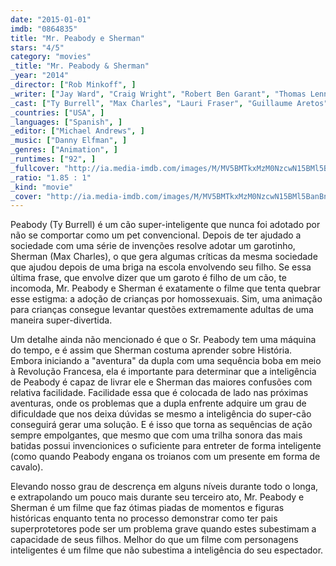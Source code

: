 ```yaml
---
date: "2015-01-01"
imdb: "0864835"
title: "Mr. Peabody e Sherman"
stars: "4/5"
category: "movies"
_title: "Mr. Peabody & Sherman"
_year: "2014"
_director: ["Rob Minkoff", ]
_writer: ["Jay Ward", "Craig Wright", "Robert Ben Garant", "Thomas Lennon", "Ted Key", "Michael McCullers", ]
_cast: ["Ty Burrell", "Max Charles", "Lauri Fraser", "Guillaume Aretos", "Patrice A. Musick", "Ariel Winter", "Karan Brar", "Joshua Rush", "Stephen Tobolowsky", ]
_countries: ["USA", ]
_languages: ["Spanish", ]
_editor: ["Michael Andrews", ]
_music: ["Danny Elfman", ]
_genres: ["Animation", ]
_runtimes: ["92", ]
_fullcover: "http://ia.media-imdb.com/images/M/MV5BMTkxMzM0NzcwN15BMl5BanBnXkFtZTgwNzk1MjMzMTE@.jpg"
_ratio: "1.85 : 1"
_kind: "movie"
_cover: "http://ia.media-imdb.com/images/M/MV5BMTkxMzM0NzcwN15BMl5BanBnXkFtZTgwNzk1MjMzMTE@._V1._SX94_SY140_.jpg"
---
```

Peabody (Ty Burrell) é um cão super-inteligente que nunca foi adotado por não se comportar como um pet convencional. Depois de ter ajudado a sociedade com uma série de invenções resolve adotar um garotinho, Sherman (Max Charles), o que gera algumas críticas da mesma sociedade que ajudou depois de uma briga na escola envolvendo seu filho. Se essa última frase, que envolve dizer que um garoto é filho de um cão, te incomoda, Mr. Peabody e Sherman é exatamente o filme que tenta quebrar esse estigma: a adoção de crianças por homossexuais. Sim, uma animação para crianças consegue levantar questões extremamente adultas de uma maneira super-divertida.

Um detalhe ainda não mencionado é que o Sr. Peabody tem uma máquina do tempo, e é assim que Sherman costuma aprender sobre História. Embora iniciando a "aventura" da dupla com uma sequência boba em meio à Revolução Francesa, ela é importante para determinar que a inteligência de Peabody é capaz de livrar ele e Sherman das maiores confusões com relativa facilidade. Facilidade essa que é colocada de lado nas próximas aventuras, onde os problemas que a dupla enfrente adquire um grau de dificuldade que nos deixa dúvidas se mesmo a inteligência do super-cão conseguirá gerar uma solução. E é isso que torna as sequências de ação sempre empolgantes, que mesmo que com uma trilha sonora das mais batidas possui invencionices o suficiente para entreter de forma inteligente (como quando Peabody engana os troianos com um presente em forma de cavalo).

Elevando nosso grau de descrença em alguns níveis durante todo o longa, e extrapolando um pouco mais durante seu terceiro ato, Mr. Peabody e Sherman é um filme que faz ótimas piadas de momentos e figuras históricas enquanto tenta no processo demonstrar como ter pais superprotetores pode ser um problema grave quando estes subestimam a capacidade de seus filhos. Melhor do que um filme com personagens inteligentes é um filme que não subestima a inteligência do seu espectador.
